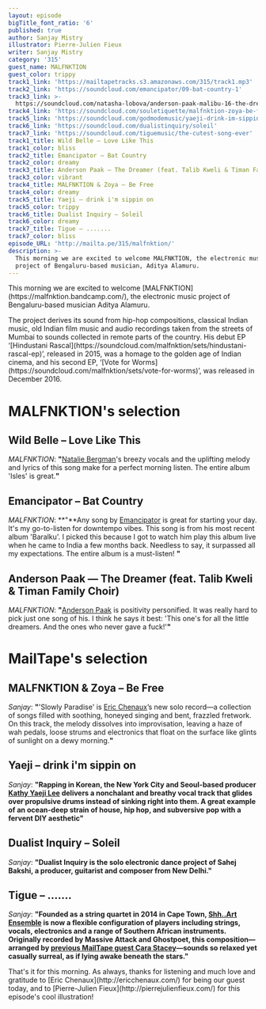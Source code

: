 ```yaml
---
layout: episode
bigTitle_font_ratio: '6'
published: true
author: Sanjay Mistry
illustrator: Pierre-Julien Fieux
writer: Sanjay Mistry
category: '315'
guest_name: MALFNKTION
guest_color: trippy
track1_link: 'https://mailtapetracks.s3.amazonaws.com/315/track1.mp3'
track2_link: 'https://soundcloud.com/emancipator/09-bat-country-1'
track3_link: >-
  https://soundcloud.com/natasha-lobova/anderson-paak-malibu-16-the-dreamer-feat-talib-kweli-timan-family-choir
track4_link: 'https://soundcloud.com/souletiquette/malfnktion-zoya-be-free'
track5_link: 'https://soundcloud.com/godmodemusic/yaeji-drink-im-sippin-on-godmode'
track6_link: 'https://soundcloud.com/dualistinquiry/soleil'
track7_link: 'https://soundcloud.com/tiguemusic/the-cutest-song-ever'
track1_title: Wild Belle – Love Like This
track1_color: bliss
track2_title: Emancipator – Bat Country
track2_color: dreamy
track3_title: Anderson Paak — The Dreamer (feat. Talib Kweli & Timan Family Choir)
track3_color: vibrant
track4_title: MALFNKTION & Zoya – Be Free
track4_color: dreamy
track5_title: Yaeji – drink i'm sippin on
track5_color: trippy
track6_title: Dualist Inquiry – Soleil
track6_color: dreamy
track7_title: Tigue – .......
track7_color: bliss
episode_URL: 'http://mailta.pe/315/malfnktion/'
description: >-
  This morning we are excited to welcome MALFNKTION, the electronic music
  project of Bengaluru-based musician, Aditya Alamuru.
---
```

<p id="introduction">This morning we are excited to welcome [MALFNKTION](https://malfnktion.bandcamp.com/), the electronic music project of Bengaluru-based musician Aditya Alamuru.</p>
<p>The project derives its sound from hip-hop compositions, classical Indian music, old Indian film music and audio recordings taken from the streets of Mumbai to sounds collected in remote parts of the country. His debut EP ‘[Hindustani Rascal](https://soundcloud.com/malfnktion/sets/hindustani-rascal-ep)’, released in 2015, was a homage to the golden age of Indian cinema, and his second EP, ‘[Vote for Worms](https://soundcloud.com/malfnktion/sets/vote-for-worms)’, was released in December 2016.</p>


# MALFNKTION's selection


## Wild Belle – Love Like This
_MALFNKTION_: **"**[Natalie Bergman](http://www.wildbelle.com/dreamland)'s breezy vocals and the uplifting melody and lyrics of this song make for a perfect morning listen. The entire album 'Isles' is great.**"**

## Emancipator – Bat Country
_MALFNKTION_: **"**Any song by [Emancipator](http://emancipatormusic.com/) is great for starting your day. It's my go-to-listen for downtempo vibes. This song is from his most recent album 'Baralku'. I picked this because I got to watch him play this album live when he came to India a few months back. Needless to say, it surpassed all my expectations. The entire album is a must-listen! **"**

## Anderson Paak — The Dreamer (feat. Talib Kweli & Timan Family Choir)
_MALFNKTION_: **"**[Anderson Paak](http://www.andersonpaak.com/) is positivity personified. It was really hard to pick just one song of his. I think he says it best: 'This one's for all the little dreamers. And the ones who never gave a fuck!'**"**


# MailTape's selection

## MALFNKTION & Zoya – Be Free
_Sanjay_: **"**'Slowly Paradise' is [Eric Chenaux](http://ericchenaux.com/)’s new solo record—a collection of songs filled with soothing, honeyed singing and bent, frazzled fretwork. On this track, the melody dissolves into improvisation, leaving a haze of wah pedals, loose strums and electronics that float on the surface like glints of sunlight on a dewy morning.**"**

## Yaeji – drink i'm sippin on
_Sanjay_: **"**Rapping in Korean, the New York City and Seoul-based producer [Kathy Yaeji Lee](https://www.yaeji.nyc/) delivers a nonchalant and breathy vocal track that glides over propulsive drums instead of sinking right into them. A great example of an ocean-deep strain of house, hip hop, and subversive pop with a fervent DIY aesthetic**"**

##  Dualist Inquiry – Soleil
_Sanjay_: **"**Dualist Inquiry is the solo electronic dance project of Sahej Bakshi, a producer, guitarist and composer from New Delhi.**"**

## Tigue – .......
_Sanjay_: **"**Founded as a string quartet in 2014 in Cape Town, [Shh..Art Ensemble](http://shhart.com/) is now a flexible configuration of players including strings, vocals, electronics and a range of Southern African instruments. Originally recorded by Massive Attack and Ghostpoet, this composition—arranged by [previous MailTape guest Cara Stacey](https://www.mailta.pe/247/cara-stacey/)—sounds so relaxed yet casually surreal, as if lying awake beneath the stars.**"**

<p id="outroduction">That's it for this morning. As always, thanks for listening and much love and gratitude to [Eric Chenaux](http://ericchenaux.com/) for being our guest today, and to [Pierre-Julien Fieux](http://pierrejulienfieux.com/) for this episode's cool illustration!</p>
